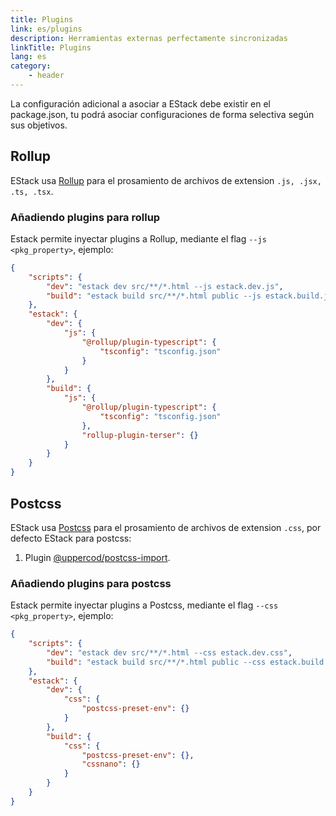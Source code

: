 ```yaml
---
title: Plugins
link: es/plugins
description: Herramientas externas perfectamente sincronizadas
linkTitle: Plugins
lang: es
category:
    - header
---
```


La configuración adicional a asociar a EStack debe existir en el package.json, tu podrá asociar configuraciones de forma selectiva según sus objetivos.

## Rollup

EStack usa [Rollup](https://rollupjs.org/guide/en/) para el prosamiento de archivos de extension `.js, .jsx, .ts, .tsx`.

### Añadiendo plugins para rollup

Estack permite inyectar plugins a Rollup, mediante el flag `--js <pkg_property>`, ejemplo:

```json
{
    "scripts": {
        "dev": "estack dev src/**/*.html --js estack.dev.js",
        "build": "estack build src/**/*.html public --js estack.build.js"
    },
    "estack": {
        "dev": {
            "js": {
                "@rollup/plugin-typescript": {
                    "tsconfig": "tsconfig.json"
                }
            }
        },
        "build": {
            "js": {
                "@rollup/plugin-typescript": {
                    "tsconfig": "tsconfig.json"
                },
                "rollup-plugin-terser": {}
            }
        }
    }
}
```

## Postcss

EStack usa [Postcss](http://postcss.org/) para el prosamiento de archivos de extension `.css`, por defecto EStack para postcss:

1. Plugin [@uppercod/postcss-import](https://github.com/UpperCod/postcss-import).

### Añadiendo plugins para postcss

Estack permite inyectar plugins a Postcss, mediante el flag `--css <pkg_property>`, ejemplo:

```json
{
    "scripts": {
        "dev": "estack dev src/**/*.html --css estack.dev.css",
        "build": "estack build src/**/*.html public --css estack.build.css"
    },
    "estack": {
        "dev": {
            "css": {
                "postcss-preset-env": {}
            }
        },
        "build": {
            "css": {
                "postcss-preset-env": {},
                "cssnano": {}
            }
        }
    }
}
```
